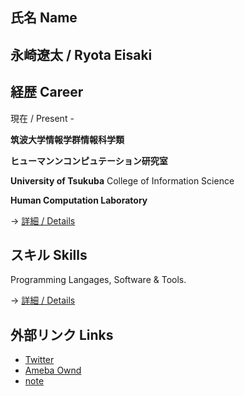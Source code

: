 ## 氏名 Name

## **永崎遼太  /  Ryota Eisaki**

## 経歴 Career

現在  /  Present - 

**筑波大学情報学群情報科学類**  

**ヒューマンンコンピュテーション研究室**

**University of Tsukuba**   College of Information Science

**Human Computation Laboratory**


-> [ 詳細  /  Details ](https://github.com/RyotaEisaki/about_me/blob/master/Career.md)


## スキル Skills

Programming Langages, Software & Tools.

-> [ 詳細  /  Details ](https://github.com/RyotaEisaki/about_me/blob/master/Skills.md)

## 外部リンク Links
+ [Twitter](https://twitter.com/eisaki_ryota?prefetchTimestamp=1571484504357)
+ [Ameba Ownd](https://ryotaeisaki.amebaownd.com/)
+ [note](https://note.mu/r_e)
